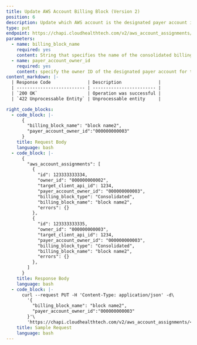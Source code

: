 ```yaml
---
title: Update AWS Account Billing Block (Version 2)
position: 6
description: Update which AWS account is the designated payer account in an existing consolidated billing block.
type: put
endpoint: https://chapi.cloudhealthtech.com/v2/aws_account_assignments/:target_client_api_id
parameters:
  - name: billing_block_name
    required: yes
    content: String that specifies the name of the consolidated billing block.
  - name: payer_account_owner_id
    required: yes
    content: specify the owner ID of the designated payer account for the consolidated billing block.
content_markdown: |-
  | Response Code              | Description              |
  | -------------------------- | ------------------------ |
  | `200 OK`                   | Operation was successful |
  | `422 Unprocessable Entity` | Unprocessable entity     |

right_code_blocks:
  - code_block: |-
      {
        "billing_block_name": "block name2",
        "payer_account_owner_id":"000000000003"
      }
    title: Request Body
    language: bash
  - code_block: |-
      {
        "aws_account_assignments": [
          {
            "id": 123333333334,
            "owner_id": "000000000002",
            "target_client_api_id": 1234,
            "payer_account_owner_id": "000000000003",
            "billing_block_type": "Consolidated",
            "billing_block_name": "block name2",
            "errors": {}
          },
          {
            "id": 123333333335,
            "owner_id": "000000000003",
            "target_client_api_id": 1234,
            "payer_account_owner_id": "000000000003",
            "billing_block_type": "Consolidated",
            "billing_block_name": "block name2",
            "errors": {}
          },
        ]
      }
    title: Response Body
    language: bash
  - code_block: |-
      curl --request PUT -H 'Content-Type: application/json' -d\
        '{
          "billing_block_name": "block name2",
          "payer_account_owner_id":"000000000003"
        }'\
        'https://chapi.cloudhealthtech.com/v2/aws_account_assignments/<target_client_api_id>?api_key=<your_api_key>'
    title: Sample Request
    language: bash
---
```

